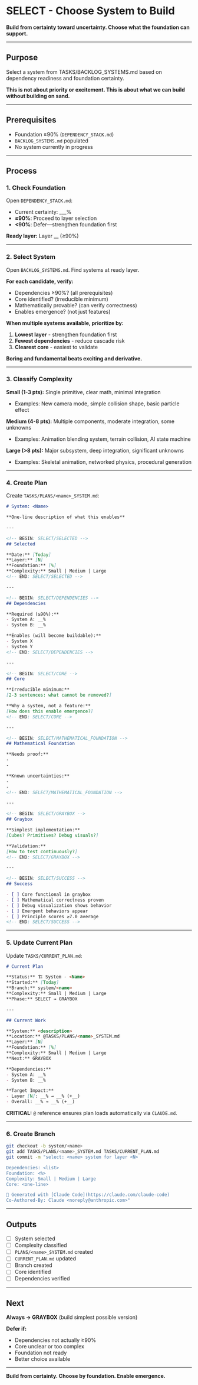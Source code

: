 # SELECT - Choose System to Build

**Build from certainty toward uncertainty. Choose what the foundation can support.**

---

## Purpose

Select a system from TASKS/BACKLOG_SYSTEMS.md based on dependency readiness and foundation certainty.

**This is not about priority or excitement. This is about what we can build without building on sand.**

---

## Prerequisites

- Foundation ≥90% (`DEPENDENCY_STACK.md`)
- `BACKLOG_SYSTEMS.md` populated
- No system currently in progress

---

## Process

### 1. Check Foundation

Open `DEPENDENCY_STACK.md`:
- Current certainty: ___%
- **≥90%**: Proceed to layer selection
- **<90%**: Defer—strengthen foundation first

**Ready layer:** Layer __ (≥90%)

---

### 2. Select System

Open `BACKLOG_SYSTEMS.md`. Find systems at ready layer.

**For each candidate, verify:**
- Dependencies ≥90%? (all prerequisites)
- Core identified? (irreducible minimum)
- Mathematically provable? (can verify correctness)
- Enables emergence? (not just features)

**When multiple systems available, prioritize by:**
1. **Lowest layer** - strengthen foundation first
2. **Fewest dependencies** - reduce cascade risk
3. **Clearest core** - easiest to validate

**Boring and fundamental beats exciting and derivative.**

---

### 3. Classify Complexity

**Small (1-3 pts):** Single primitive, clear math, minimal integration
- Examples: New camera mode, simple collision shape, basic particle effect

**Medium (4-8 pts):** Multiple components, moderate integration, some unknowns
- Examples: Animation blending system, terrain collision, AI state machine

**Large (>8 pts):** Major subsystem, deep integration, significant unknowns
- Examples: Skeletal animation, networked physics, procedural generation

---

### 4. Create Plan

Create `TASKS/PLANS/<name>_SYSTEM.md`:

```markdown
# System: <Name>

**One-line description of what this enables**

---

<!-- BEGIN: SELECT/SELECTED -->
## Selected

**Date:** [Today]
**Layer:** [N]
**Foundation:** [%]
**Complexity:** Small | Medium | Large
<!-- END: SELECT/SELECTED -->

---

<!-- BEGIN: SELECT/DEPENDENCIES -->
## Dependencies

**Required (≥90%):**
- System A: __%
- System B: __%

**Enables (will become buildable):**
- System X
- System Y
<!-- END: SELECT/DEPENDENCIES -->

---

<!-- BEGIN: SELECT/CORE -->
## Core

**Irreducible minimum:**
[2-3 sentences: what cannot be removed?]

**Why a system, not a feature:**
[How does this enable emergence?]
<!-- END: SELECT/CORE -->

---

<!-- BEGIN: SELECT/MATHEMATICAL_FOUNDATION -->
## Mathematical Foundation

**Needs proof:**
-
-

**Known uncertainties:**
-
-
<!-- END: SELECT/MATHEMATICAL_FOUNDATION -->

---

<!-- BEGIN: SELECT/GRAYBOX -->
## Graybox

**Simplest implementation:**
[Cubes? Primitives? Debug visuals?]

**Validation:**
[How to test continuously?]
<!-- END: SELECT/GRAYBOX -->

---

<!-- BEGIN: SELECT/SUCCESS -->
## Success

- [ ] Core functional in graybox
- [ ] Mathematical correctness proven
- [ ] Debug visualization shows behavior
- [ ] Emergent behaviors appear
- [ ] Principle scores ≥7.0 average
<!-- END: SELECT/SUCCESS -->
```

---

### 5. Update Current Plan

Update `TASKS/CURRENT_PLAN.md`:

```markdown
# Current Plan

**Status:** 🏗️ System - <Name>
**Started:** [Today]
**Branch:** system/<name>
**Complexity:** Small | Medium | Large
**Phase:** SELECT → GRAYBOX

---

## Current Work

**System:** <description>
**Location:** @TASKS/PLANS/<name>_SYSTEM.md
**Layer:** [N]
**Foundation:** [%]
**Complexity:** Small | Medium | Large
**Next:** GRAYBOX

**Dependencies:**
- System A: __%
- System B: __%

**Target Impact:**
- Layer [N]: __% → __% (+__)
- Overall: __% → __% (+__)
```

**CRITICAL:** `@` reference ensures plan loads automatically via `CLAUDE.md`.

---

### 6. Create Branch

```bash
git checkout -b system/<name>
git add TASKS/PLANS/<name>_SYSTEM.md TASKS/CURRENT_PLAN.md
git commit -m "select: <name> system for layer <N>

Dependencies: <list>
Foundation: <%>
Complexity: Small | Medium | Large
Core: <one-line>

🤖 Generated with [Claude Code](https://claude.com/claude-code)
Co-Authored-By: Claude <noreply@anthropic.com>"
```

---

## Outputs

- [ ] System selected
- [ ] Complexity classified
- [ ] `PLANS/<name>_SYSTEM.md` created
- [ ] `CURRENT_PLAN.md` updated
- [ ] Branch created
- [ ] Core identified
- [ ] Dependencies verified

---

## Next

**Always → GRAYBOX** (build simplest possible version)

**Defer if:**
- Dependencies not actually ≥90%
- Core unclear or too complex
- Foundation not ready
- Better choice available

---

**Build from certainty. Choose by foundation. Enable emergence.**
